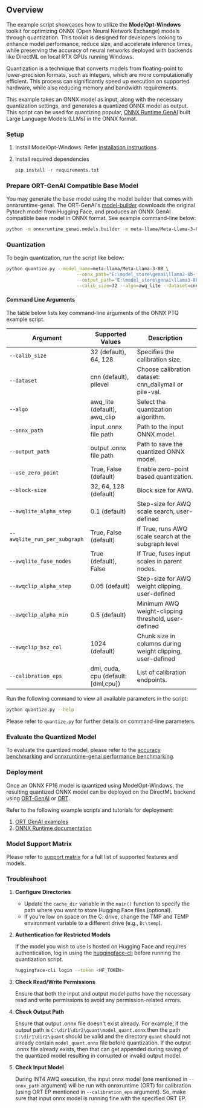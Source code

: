 ## Overview

The example script showcases how to utilize the **ModelOpt-Windows** toolkit for optimizing ONNX (Open Neural Network Exchange) models through quantization. This toolkit is designed for developers looking to enhance model performance, reduce size, and accelerate inference times, while preserving the accuracy of neural networks deployed with backends like DirectML on local RTX GPUs running Windows.

Quantization is a technique that converts models from floating-point to lower-precision formats, such as integers, which are more computationally efficient. This process can significantly speed up execution on supported hardware, while also reducing memory and bandwidth requirements.

This example takes an ONNX model as input, along with the necessary quantization settings, and generates a quantized ONNX model as output. This script can be used for quantizing popular, [ONNX Runtime GenAI](https://onnxruntime.ai/docs/genai) built Large Language Models (LLMs) in the ONNX format.

### Setup

1. Install ModelOpt-Windows. Refer [installation instructions](../README.md).

1. Install required dependencies

   ```bash
   pip install -r requirements.txt
   ```

### Prepare ORT-GenAI Compatible Base Model

You may generate the base model using the model builder that comes with onnxruntime-genai. The ORT-GenAI's [model-builder](https://github.com/microsoft/onnxruntime-genai/tree/main/src/python/py/models) downloads the original Pytorch model from Hugging Face, and produces an ONNX GenAI compatible base model in ONNX format. See example command-line below:

```bash
python -m onnxruntime_genai.models.builder -m meta-llama/Meta-Llama-3-8B -p fp16 -e dml -o E:\llama3-8b-fp16-dml-genai
```

### Quantization

To begin quantization, run the script like below:

```bash
python quantize.py --model_name=meta-llama/Meta-Llama-3-8B \
                          --onnx_path="E:\model_store\genai\llama3-8b-fp16-dml-genai\opset_21\model.onnx" \
                          --output_path="E:\model_store\genai\llama3-8b-fp16-dml-genai\opset_21\cnn_32_lite_0.1_16\model.onnx" \
                          --calib_size=32 --algo=awq_lite --dataset=cnn
```

#### Command Line Arguments

The table below lists key command-line arguments of the ONNX PTQ example script.

| **Argument** | **Supported Values** | **Description** |
|---------------------------|------------------------------------------------------|-------------------------------------------------------------|
| `--calib_size` | 32 (default), 64, 128 | Specifies the calibration size. |
| `--dataset` | cnn (default), pilevel | Choose calibration dataset: cnn_dailymail or pile-val. |
| `--algo` | awq_lite (default), awq_clip | Select the quantization algorithm. |
| `--onnx_path` | input .onnx file path | Path to the input ONNX model. |
| `--output_path` | output .onnx file path | Path to save the quantized ONNX model. |
| `--use_zero_point` | True, False (default) | Enable zero-point based quantization. |
| `--block-size` | 32, 64, 128 (default) | Block size for AWQ. |
| `--awqlite_alpha_step` | 0.1 (default) | Step-size for AWQ scale search, user-defined |
| `--awqlite_run_per_subgraph` | True, False (default) | If True, runs AWQ scale search at the subgraph level |
| `--awqlite_fuse_nodes` | True (default), False | If True, fuses input scales in parent nodes. |
| `--awqclip_alpha_step` | 0.05 (default) | Step-size for AWQ weight clipping, user-defined |
| `--awqclip_alpha_min` | 0.5 (default) | Minimum AWQ weight-clipping threshold, user-defined |
| `--awqclip_bsz_col` | 1024 (default) | Chunk size in columns during weight clipping, user-defined |
| `--calibration_eps` | dml, cuda, cpu (default: [dml,cpu]) | List of calibration endpoints. |

Run the following command to view all available parameters in the script:

```bash
python quantize.py --help
```

Please refer to `quantize.py` for further details on command-line parameters.

### Evaluate the Quantized Model

To evaluate the quantized model, please refer to the [accuracy benchmarking](../accuracy_benchmark/README.md) and [onnxruntime-genai performance benchmarking](https://github.com/microsoft/onnxruntime-genai/tree/main/benchmark/python).

### Deployment

Once an ONNX FP16 model is quantized using ModelOpt-Windows, the resulting quantized ONNX model can be deployed on the DirectML backend using [ORT-GenAI](https://onnxruntime.ai/) or [ORT](https://onnxruntime.ai/).

Refer to the following example scripts and tutorials for deployment:

1. [ORT GenAI examples](https://github.com/microsoft/onnxruntime-genai/tree/main/examples/python)
1. [ONNX Runtime documentation](https://onnxruntime.ai/docs/api/python/)

### Model Support Matrix

Please refer to [support matrix](https://nvidia.github.io/TensorRT-Model-Optimizer/guides/0_support_matrix.html) for a full list of supported features and models.

### Troubleshoot

1. **Configure Directories**

   - Update the `cache_dir` variable in the `main()` function to specify the path where you want to store Hugging Face files (optional).
   - If you're low on space on the C: drive, change the TMP and TEMP environment variable to a different drive (e.g., `D:\temp`).

1. **Authentication for Restricted Models**

   If the model you wish to use is hosted on Hugging Face and requires authentication, log in using the [huggingface-cli](https://huggingface.co/docs/huggingface_hub/main/en/guides/cli#huggingface-cli-login) before running the quantization script.

   ```bash
   huggingface-cli login --token <HF_TOKEN>
   ```

1. **Check Read/Write Permissions**

   Ensure that both the input and output model paths have the necessary read and write permissions to avoid any permission-related errors.

1. **Check Output Path**

   Ensure that output .onnx file doesn't exist already. For example, if the output path is `C:\dir1\dir2\quant\model_quant.onnx` then the path `C:\dir1\dir2\quant` should be valid and the directory `quant` should not already contain `model_quant.onnx` file before quantization. If the output .onnx file already exists, then that can get appended during saving of the quantized model resulting in corrupted or invalid output model.

1. **Check Input Model**

   During INT4 AWQ execution, the input onnx model (one mentioned in `--onnx_path` argument) will be run with onnxruntime (ORT) for calibration (using ORT EP mentioned in `--calibration_eps` argument). So, make sure that input onnx model is running fine with the specified ORT EP.
